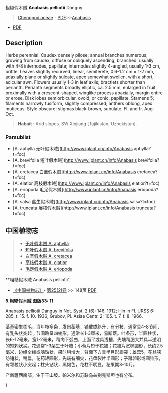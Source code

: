 粗糙假木贼 **Anabasis pelliotii** Danguy

> [Chenopodiaceae](http://www.iplant.cn/info/Chenopodiaceae?t=foc) - [PDF](http://www.iplant.cn/foc/pdf/Chenopodiaceae.pdf)>>[Anabasis](http://www.iplant.cn/info/Anabasis?t=foc)
 - [PDF](http://www.iplant.cn/foc/pdf/Anabasis.pdf)

## Description

Herbs perennial. Caudex densely pilose; annual branches numerous, growing from caudex, diffuse or obliquely ascending, branched, usually with 4-8 internodes, papillate; internodes slightly 4-angled, usually 1-3 cm, brittle. Leaves slightly recurved, linear, semiterete, 0.6-1.2 cm × 1-2 mm, adaxially plane or slightly sulcate, apex somewhat swollen, with a short, acicular awn. Flowers usually 1-3 in leaf axils; bractlets shorter than perianth. Perianth segments broadly elliptic, ca. 2.5 mm, enlarged in fruit, proximally with a crescent-shaped, winglike process abaxially, margin entire or erose. Disk lobes semiorbicular, ovoid, or conic, papillate. Stamens 5; filaments narrowly fusiform, slightly compressed; anthers oblong, apex muticous. Style obscure; stigmas black-brown, subulate. Fl. and fr. Aug-Oct.


> **Habait** : 
> Arid slopes. SW Xinjiang [Tajikistan, Uzbekistan].



### Parsublist

* [A.  aphylla  无叶假木贼](http://www.iplant.cn/info/Anabasis aphylla?t=foc)
* [A.  brevifolia  短叶假木贼](http://www.iplant.cn/info/Anabasis brevifolia?t=foc)
* [A.  cretacea  白垩假木贼](http://www.iplant.cn/info/Anabasis cretacea?t=foc)
* [A.  elatior  高枝假木贼](http://www.iplant.cn/info/Anabasis elatior?t=foc)
* [A.  eriopoda  毛足假木贼](http://www.iplant.cn/info/Anabasis eriopoda?t=foc)
* [A.  salsa  盐生假木贼](http://www.iplant.cn/info/Anabasis salsa?t=foc)
* [A.  truncata  展枝假木贼](http://www.iplant.cn/info/Anabasis truncata?t=foc)


## 中国植物志

> * [无叶假木贼  A.  aphylla](Anabasis-aphylla-无叶假木贼.md)
> * [短叶假木贼  A.  brevifolia](Anabasis-brevifolia-短叶假木贼.md)
> * [白垩假木贼  A.  cretacea](Anabasis-cretacea-白垩假木贼.md)
> * [高枝假木贼  A.  elatior](Anabasis-elatior-高枝假木贼.md)
> * [毛足假木贼  A.  eriopoda](Anabasis-eriopoda-毛足假木贼.md)


**粗糙假木贼 Anabasis pelliotii",



* [《中国植物志》](http://www.iplant.cn/frps)- [第25(2)卷](http://www.iplant.cn/frps/vol/25(2)) >> 148页 [PDF](http://www.iplant.cn/frps/pdf/25(2)/148.pdf)


**5.粗糙假木贼 图版33: 11**

Anabasis pelliotii Danguy in Not. Syst. 2 (6): 146. 1912; Iljin in Fl. URSS 6: 285. t. 15. f. 10. 1936; Grubov, Pl. Asiae Centr. 2: 105. t. 7. f. 8. 1966.

茎基密生柔毛。当年枝多条，发自茎基，铺散或斜升，有分枝，通常具4-8节间，有乳头状突起；节间略呈四棱形，通常长1-3厘米，易断落。叶条形，半圆柱状，长6-12毫米，宽1-2毫米，稍向下弧曲，上面平或具浅槽，先端稍肥大并具半透明的短刺状尖。花通常1-3朵生于叶腋；小苞片短于花被；花被片宽椭圆形，长约2.5毫米，边缘全缘或啮蚀状，果时稍增大，背面下方具半月形翅突；雄蕊5，花丝狭纺锤状，稍扁，花药矩圆形，先端有细尖，花盘裂片半圆形；子房卵形或圆锥形，有颗粒状小突起；柱头钻状，黑褐色，花柱不明显。花果期8-10月。

产新疆西南部。生于干山坡。帕米尔和苏联乌兹别克斯坦也有分布。



}